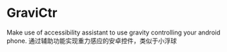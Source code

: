 # GraviCtr
Make use of accessibility assistant to use gravity controlling your android phone.
通过辅助功能实现重力感应的安卓控件，类似于小浮球

